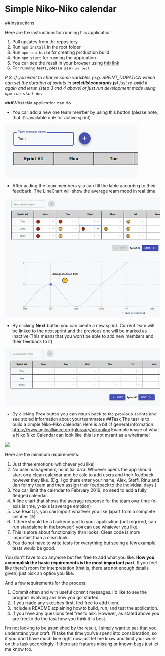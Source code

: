 # Simple Niko-Niko calendar

##Instructions

Here are the instructions for running this application:

1. Pull updates from the repository
2. Run `npm install` in the root folder
3. Run `npm run build` for creating production build
4. Run `npm start` for running the application
5. You can see the result in your browser using [this link](http://localhost:5000)
6. For running tests, please use `npm test`

_P.S. If you want to change some variables (e.g. SPRINT_DURATION which can set the duration of sprints in **src\utils\constants.js**) just re-build it again and rerun (step 3 and 4 above) or just run development mode using `npm run start-dev`_

###What this application can do
* You can add a new one team member by using this button (please note, that it's available only for active sprint)

![](./public/add_new_team_member.png)
* After adding the team members you can fill the table according to their feedback. The LineChart will show the average team mood in real time

![](./public/set_up_mood.png)
* By clicking **Next** button you can create a new sprint. Current team will be linked to the next sprint and the previous one will be marked as inactive (This means that you won't be able to add new members and their feedback to it)

![](./public/new_sprint.png)

* By clicking **Prev** button you can return back to the previous sprints and see stored information about your teammates
##Task
The task is to build a simple Niko-Niko calendar. Here is a bit of general information: https://www.agilealliance.org/glossary/nikoniko/
Example image of what a Niko Niko Calendar can look like, this is not meant as a wireframe!

![](https://www.agilealliance.org/wp-content/uploads/2015/12/Niko-NikoCalendar.png)


Here are the minimum requirements:

1. Just three emotions (whichever you like)
2. No user management, no initial data. Whoever opens the app should start on a clean calendar and be able to add users and their feedback however they like. (E.g. I go there enter your name, Alex, Steffi, Rinu and Jan for my team and then assign their feedback to the individual days.)
3. You can limit the calendar to February 2019, no need to add a fully fledged calendar.
4. A line chart that shows the average response for the team over time (x-axis is time, y-axis is average emotion)
4. Use React.js, you can import whatever you like (apart from a complete solution 😉).
5. If there should be a backend part to your application (not required, can run standalone in the browser) you can use whatever you like.
6. This is more about functionality than looks. Clean code is more important than a clean look.
7. You do not have to write tests for everything but seeing a few example tests would be good.

You don't have to do anymore but feel free to add what you like. **How you accomplish the basic requirements is the most important part.**
If you feel like there's room for interpretation (that is, there are not enough details given) just pick an option you like.

And a few requirements for the process:

1. Commit often and with useful commit messages. I'd like to see the program evolving and how you got started.
2. If you made any sketches first, feel free to add them.
3. Include a README explaining how to build, run, and test the application.
4. If you have any questions feel free to ask. However, as stated above you are free to do the task how you think it is best. 


I’m not looking to be astonished by the result, I simply want to see that you understand your craft. I’ll take the time you’ve spend into consideration, so if you don’t have much time right now just let me know and limit your work on this task accordingly. If there are features missing or known bugs just let me know too.
